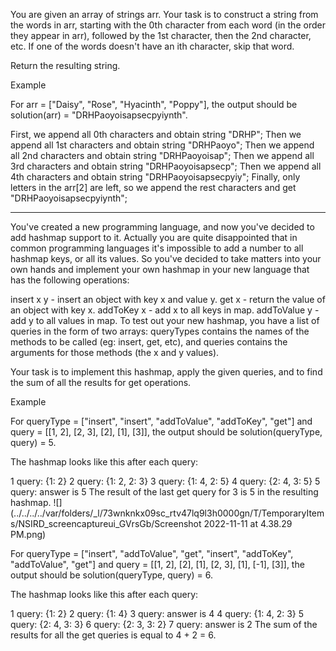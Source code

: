 You are given an array of strings arr. Your task is to construct a string from the words in arr, starting with the 0th character from each word (in the order they appear in arr), followed by the 1st character, then the 2nd character, etc. If one of the words doesn't have an ith character, skip that word.

Return the resulting string.

Example

For arr = ["Daisy", "Rose", "Hyacinth", "Poppy"], the output should be solution(arr) = "DRHPaoyoisapsecpyiynth".

First, we append all 0th characters and obtain string "DRHP";
Then we append all 1st characters and obtain string "DRHPaoyo";
Then we append all 2nd characters and obtain string "DRHPaoyoisap";
Then we append all 3rd characters and obtain string "DRHPaoyoisapsecp";
Then we append all 4th characters and obtain string "DRHPaoyoisapsecpyiy";
Finally, only letters in the arr[2] are left, so we append the rest characters and get "DRHPaoyoisapsecpyiynth";

-------------------------------

You've created a new programming language, and now you've decided to add hashmap support to it. Actually you are quite disappointed that in common programming languages it's impossible to add a number to all hashmap keys, or all its values. So you've decided to take matters into your own hands and implement your own hashmap in your new language that has the following operations:

insert x y - insert an object with key x and value y.
get x - return the value of an object with key x.
addToKey x - add x to all keys in map.
addToValue y - add y to all values in map.
To test out your new hashmap, you have a list of queries in the form of two arrays: queryTypes contains the names of the methods to be called (eg: insert, get, etc), and queries contains the arguments for those methods (the x and y values).

Your task is to implement this hashmap, apply the given queries, and to find the sum of all the results for get operations.

Example

For queryType = ["insert", "insert", "addToValue", "addToKey", "get"] and query = [[1, 2], [2, 3], [2], [1], [3]], the output should be solution(queryType, query) = 5.

The hashmap looks like this after each query:

1 query: {1: 2}
2 query: {1: 2, 2: 3}
3 query: {1: 4, 2: 5}
4 query: {2: 4, 3: 5}
5 query: answer is 5
The result of the last get query for 3 is 5 in the resulting hashmap.
![](../../../../var/folders/_l/73wnknkx09sc_rtv47lq9l3h0000gn/T/TemporaryItems/NSIRD_screencaptureui_GVrsGb/Screenshot 2022-11-11 at 4.38.29 PM.png)


For queryType = ["insert", "addToValue", "get", "insert", "addToKey", "addToValue", "get"] and query = [[1, 2], [2], [1], [2, 3], [1], [-1], [3]], the output should be solution(queryType, query) = 6.

The hashmap looks like this after each query:

1 query: {1: 2}
2 query: {1: 4}
3 query: answer is 4
4 query: {1: 4, 2: 3}
5 query: {2: 4, 3: 3}
6 query: {2: 3, 3: 2}
7 query: answer is 2
The sum of the results for all the get queries is equal to 4 + 2 = 6.